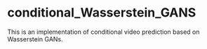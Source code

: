 # conditional_Wasserstein_GANS
This is an implementation of conditional video prediction based on Wasserstein GANs.
